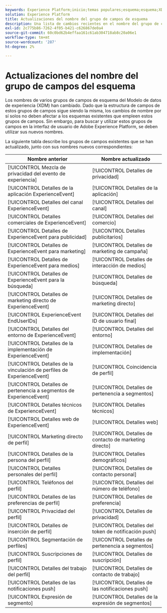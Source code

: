```yaml
---
keywords: Experience Platform;inicio;temas populares;esquema;esquema;XDM;ExperienceEvent;campos;esquemas;esquemas;diseño de esquema;grupo de campos;grupo de campos;enduserids;usuario final;usuario final;id;actualizaciones;
solution: Experience Platform
title: Actualizaciones del nombre del grupo de campos de esquema
description: Una lista de cambios recientes en el nombre del grupo de campos de esquema XDM.
exl-id: 2c775b86-7262-4f05-b421-c626867de0a4
source-git-commit: 60c0bd62b4effaa161c61ab304718ab8c20a06e1
workflow-type: tm+mt
source-wordcount: '287'
ht-degree: 2%

---
```



# Actualizaciones del nombre del grupo de campos del esquema

Los nombres de varios grupos de campos de esquema del Modelo de datos de experiencia (XDM) han cambiado. Dado que la estructura de campos de estos grupos de campos sigue siendo la misma, los cambios de nombre por sí solos no deben afectar a los esquemas existentes que empleen estos grupos de campos. Sin embargo, para buscar y utilizar estos grupos de campos en la interfaz de usuario de Adobe Experience Platform, se deben utilizar sus nuevos nombres.

La siguiente tabla describe los grupos de campos existentes que se han actualizado, junto con sus nombres nuevos correspondientes:

| Nombre anterior | Nombre actualizado |
| --- | --- |
| [!UICONTROL Mezcla de privacidad del evento de experiencia] | [!UICONTROL Detalles de privacidad] |
| [!UICONTROL Detalles de la aplicación ExperienceEvent] | [!UICONTROL Detalles de la aplicación] |
| [!UICONTROL Detalles del canal ExperienceEvent] | [!UICONTROL Detalles del canal] |
| [!UICONTROL Detalles comerciales de ExperienceEvent] | [!UICONTROL Detalles del comercio] |
| [!UICONTROL Detalles de ExperienceEvent para publicidad] | [!UICONTROL Detalles publicitarios] |
| [!UICONTROL Detalles de ExperienceEvent para marketing] | [!UICONTROL Detalles de marketing de campaña] |
| [!UICONTROL Detalles de ExperienceEvent para medios] | [!UICONTROL Detalles de interacción de medios] |
| [!UICONTROL Detalles de ExperienceEvent para la búsqueda] | [!UICONTROL Detalles de búsqueda] |
| [!UICONTROL Detalles de marketing directo de ExperienceEvent] | [!UICONTROL Detalles de marketing directo] |
| [!UICONTROL ExperienceEvent EndUserIDs] | [!UICONTROL Detalles del ID de usuario final] |
| [!UICONTROL Detalles del entorno de ExperienceEvent] | [!UICONTROL Detalles del entorno] |
| [!UICONTROL Detalles de la implementación de ExperienceEvent] | [!UICONTROL Detalles de implementación] |
| [!UICONTROL Detalles de la vinculación de perfiles de ExperienceEvent] | [!UICONTROL Coincidencia de perfil] |
| [!UICONTROL Detalles de pertenencia a segmentos de ExperienceEvent] | [!UICONTROL Detalles de pertenencia a segmentos] |
| [!UICONTROL Detalles técnicos de ExperienceEvent] | [!UICONTROL Detalles técnicos] |
| [!UICONTROL Detalles web de ExperienceEvent] | [!UICONTROL Detalles web] |
| [!UICONTROL Marketing directo de perfil] | [!UICONTROL Detalles de contacto de marketing directo] |
| [!UICONTROL Detalles de la persona del perfil] | [!UICONTROL Detalles demográficos] |
| [!UICONTROL Detalles personales del perfil] | [!UICONTROL Detalles de contacto personal] |
| [!UICONTROL Teléfonos del perfil] | [!UICONTROL Detalles del número de teléfono] |
| [!UICONTROL Detalles de las preferencias de perfil] | [!UICONTROL Detalles de preferencia] |
| [!UICONTROL Privacidad del perfil] | [!UICONTROL Detalles de privacidad] |
| [!UICONTROL Detalles de inserción de perfil] | [!UICONTROL Detalles del token de notificación push] |
| [!UICONTROL Segmentación de perfiles] | [!UICONTROL Detalles de pertenencia a segmentos] |
| [!UICONTROL Suscripciones de perfil] | [!UICONTROL Detalles de suscripción] |
| [!UICONTROL Detalles del trabajo del perfil] | [!UICONTROL Detalles de contacto de trabajo] |
| [!UICONTROL Detalles de las notificaciones push] | [!UICONTROL Detalles de las notificaciones push] |
| [!UICONTROL Expresión de segmento] | [!UICONTROL Detalles de la expresión de segmentos] |
